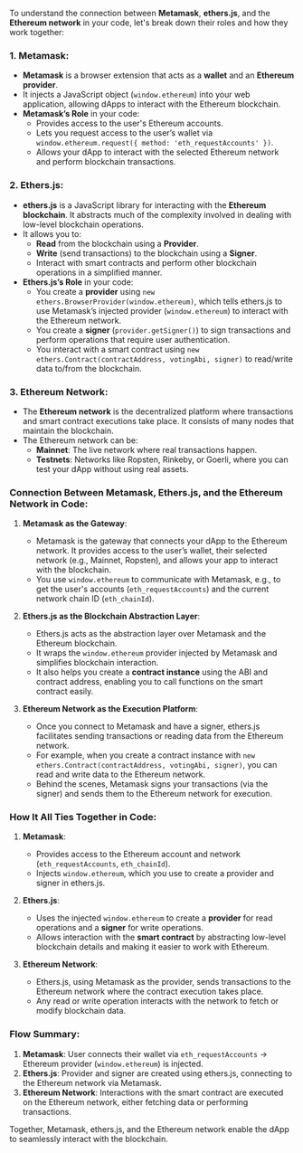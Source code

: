 To understand the connection between **Metamask**, **ethers.js**, and the **Ethereum network** in your code, let's break down their roles and how they work together:

### 1. **Metamask**:
- **Metamask** is a browser extension that acts as a **wallet** and an **Ethereum provider**.
- It injects a JavaScript object (`window.ethereum`) into your web application, allowing dApps to interact with the Ethereum blockchain.
- **Metamask’s Role** in your code:
  - Provides access to the user's Ethereum accounts.
  - Lets you request access to the user’s wallet via `window.ethereum.request({ method: 'eth_requestAccounts' })`.
  - Allows your dApp to interact with the selected Ethereum network and perform blockchain transactions.

### 2. **Ethers.js**:
- **ethers.js** is a JavaScript library for interacting with the **Ethereum blockchain**. It abstracts much of the complexity involved in dealing with low-level blockchain operations.
- It allows you to:
  - **Read** from the blockchain using a **Provider**.
  - **Write** (send transactions) to the blockchain using a **Signer**.
  - Interact with smart contracts and perform other blockchain operations in a simplified manner.
- **Ethers.js’s Role** in your code:
  - You create a **provider** using `new ethers.BrowserProvider(window.ethereum)`, which tells ethers.js to use Metamask’s injected provider (`window.ethereum`) to interact with the Ethereum network.
  - You create a **signer** (`provider.getSigner()`) to sign transactions and perform operations that require user authentication.
  - You interact with a smart contract using `new ethers.Contract(contractAddress, votingAbi, signer)` to read/write data to/from the blockchain.

### 3. **Ethereum Network**:
- The **Ethereum network** is the decentralized platform where transactions and smart contract executions take place. It consists of many nodes that maintain the blockchain.
- The Ethereum network can be:
  - **Mainnet**: The live network where real transactions happen.
  - **Testnets**: Networks like Ropsten, Rinkeby, or Goerli, where you can test your dApp without using real assets.
  
### Connection Between Metamask, Ethers.js, and the Ethereum Network in Code:

1. **Metamask as the Gateway**:
   - Metamask is the gateway that connects your dApp to the Ethereum network. It provides access to the user’s wallet, their selected network (e.g., Mainnet, Ropsten), and allows your app to interact with the blockchain.
   - You use `window.ethereum` to communicate with Metamask, e.g., to get the user's accounts (`eth_requestAccounts`) and the current network chain ID (`eth_chainId`).

2. **Ethers.js as the Blockchain Abstraction Layer**:
   - Ethers.js acts as the abstraction layer over Metamask and the Ethereum blockchain.
   - It wraps the `window.ethereum` provider injected by Metamask and simplifies blockchain interaction.
   - It also helps you create a **contract instance** using the ABI and contract address, enabling you to call functions on the smart contract easily.

3. **Ethereum Network as the Execution Platform**:
   - Once you connect to Metamask and have a signer, ethers.js facilitates sending transactions or reading data from the Ethereum network.
   - For example, when you create a contract instance with `new ethers.Contract(contractAddress, votingAbi, signer)`, you can read and write data to the Ethereum network.
   - Behind the scenes, Metamask signs your transactions (via the signer) and sends them to the Ethereum network for execution.

### How It All Ties Together in Code:

1. **Metamask**:
   - Provides access to the Ethereum account and network (`eth_requestAccounts`, `eth_chainId`).
   - Injects `window.ethereum`, which you use to create a provider and signer in ethers.js.

2. **Ethers.js**:
   - Uses the injected `window.ethereum` to create a **provider** for read operations and a **signer** for write operations.
   - Allows interaction with the **smart contract** by abstracting low-level blockchain details and making it easier to work with Ethereum.

3. **Ethereum Network**:
   - Ethers.js, using Metamask as the provider, sends transactions to the Ethereum network where the contract execution takes place.
   - Any read or write operation interacts with the network to fetch or modify blockchain data.

### Flow Summary:

1. **Metamask**: User connects their wallet via `eth_requestAccounts` → Ethereum provider (`window.ethereum`) is injected.
2. **Ethers.js**: Provider and signer are created using ethers.js, connecting to the Ethereum network via Metamask.
3. **Ethereum Network**: Interactions with the smart contract are executed on the Ethereum network, either fetching data or performing transactions.

Together, Metamask, ethers.js, and the Ethereum network enable the dApp to seamlessly interact with the blockchain.
